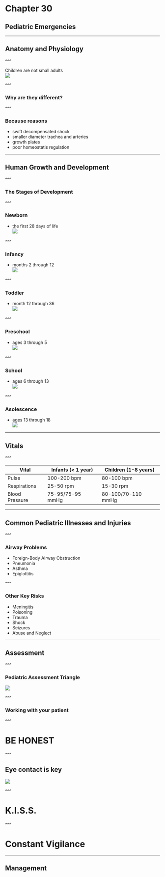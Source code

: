 # Chapter 30
## Pediatric Emergencies

---

## Anatomy and Physiology

^^^

Children are not small adults  
![](./static/images/markdown/alec_baldwin.jpg)  


^^^

### __Why are they different?__

^^^

### Because reasons  
- swift decompensated shock <!-- .element: class="fragment" -->  
- smaller diameter trachea and arteries <!-- .element: class="fragment" -->  
- growth plates <!-- .element: class="fragment" -->  
- poor homeostatis regulation <!-- .element: class="fragment" -->  


---

## Human Growth and Development

^^^

### The Stages of Development

^^^

### Newborn  
- the first 28 days of life  
![](./static/images/markdown/newborn.jpg)  


^^^

### Infancy  
- months 2 through 12  
![](./static/images/markdown/infant.jpg)  


^^^

### Toddler  
- month 12 through 36  
![](./static/images/markdown/toddler.jpg)  


^^^

### Preschool  
- ages 3 through 5  
![](./static/images/markdown/preschool.jpg)  


^^^

### School  
- ages 6 through 13  
![](./static/images/markdown/school.jpg)  


^^^

### Asolescence  
- ages 13 through 18  
![](./static/images/markdown/adolescence.jpg)  


---

## Vitals

^^^

Vital | Infants (< 1 year) | Children (1-8 years)  
--- | --- | ---  
Pulse | 100-200 bpm | 80-100 bpm  
Respirations | 25-50 rpm | 15-30 rpm  
Blood Pressure | 75-95/75-95 mmHg | 80-100/70-110 mmHg  


---

## Common Pediatric Illnesses and Injuries

^^^

### Airway Problems  
- Foreign-Body Airway Obstruction <!-- .element: class="fragment" data-fragment-index="1" -->  
- Pneumonia <!-- .element: class="fragment" data-fragment-index="1" -->  
- Asthma <!-- .element: class="fragment" data-fragment-index="1" -->  
- Epiglottitis <!-- .element: class="fragment" data-fragment-index="1" -->  


^^^

### Other Key Risks  
- Meningitis <!-- .element: class="fragment" data-fragment-index="1" -->  
- Poisoning <!-- .element: class="fragment" data-fragment-index="1" -->  
- Trauma <!-- .element: class="fragment" data-fragment-index="1" -->  
- Shock <!-- .element: class="fragment" data-fragment-index="1" -->  
- Seizures <!-- .element: class="fragment" data-fragment-index="1" -->  
- Abuse and Neglect <!-- .element: class="fragment" data-fragment-index="1" -->  


---

## Assessment

^^^

### Pediatric Assessment Triangle  
![](./static/images/markdown/PAT.png)  


^^^

### Working with your patient

^^^

# __BE HONEST__

^^^

## Eye contact is key  
![](./static/images/markdown/eye-contact.gif)  


^^^

# __K.I.S.S.__

^^^

# __Constant Vigilance__

---

## Management
